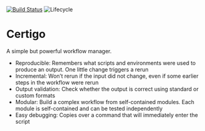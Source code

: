 
<!-- README.md is generated from README.Rmd. Please edit that file -->

[![Build
Status](https://api.travis-ci.org/komparo/certigo.svg)](https://travis-ci.org/komparo/certigo)
![Lifecycle](https://img.shields.io/badge/lifecycle-experimental-orange.svg)

# Certigo

A simple but powerful workflow manager.

  - Reproducible: Remembers what scripts and environments were used to
    produce an output. One little change triggers a rerun
  - Incremental: Won’t rerun if the input did not change, even if some
    earlier steps in the workflow were rerun
  - Output validation: Check whether the output is correct using
    standard or custom formats
  - Modular: Build a complex workflow from self-contained modules. Each
    module is self-contained and can be tested independently
  - Easy debugging: Copies over a command that will immediately enter
    the script
